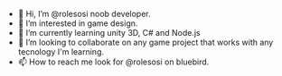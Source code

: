 - 👋 Hi, I’m @rolesosi noob developer.
- 👀 I’m interested in game design.
- 🌱 I’m currently learning unity 3D, C# and Node.js
- 💞️ I’m looking to collaborate on any game project that works with any tecnology I'm learning.
- 📫 How to reach me look for @rolesosi on bluebird.

<!---
rolesosi/rolesosi is a ✨ special ✨ repository because its `README.md` (this file) appears on your GitHub profile.
You can click the Preview link to take a look at your changes.
--->
